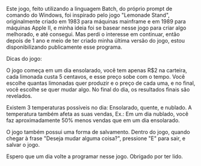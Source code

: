 Este jogo, feito utilizando a linguagem Batch, do próprio prompt de comando do Windows, foi inspirado pelo jogo "Lemonade Stand", originalmente criado em 1983 para máquinas mainframe e em 1989 para máquinas Apple II, e minha ideia foi se basear nesse jogo para criar algo melhorado, e até consegui. Mas perdi o interesse em continuar, então depois de 1 ano e meio de ter criado minha última versão do jogo, estou disponibilizando publicamente esse programa.

Dicas do jogo:

O jogo começa em um dia ensolarado, você tem apenas R$2 na carteira, cada limonada custa 5 centavos, e esse preço sobe com o tempo.
Você escolhe quantas limonadas quer produzir e o preço de cada uma, e no final, você escolhe se quer mudar algo.
No final do dia, os resultados finais são revelados.

Existem 3 temperaturas possíveis no dia:
Ensolarado, quente, e nublado.
A temperatura também afeta as suas vendas, Ex.: Em um dia nublado, você faz aproximadamente 50% menos vendas que em um dia ensolarado.

O jogo também possui uma forma de salvamento.
Dentro do jogo, quando chegar à frase "Deseja mudar alguma coisa?", pressione "E" para sair, e salvar o jogo.

Espero que um dia volte a programar nesse jogo. Obrigado por ter lido.
